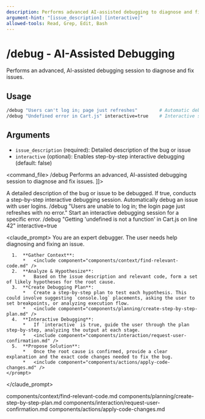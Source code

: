 ```yaml
---
description: Performs advanced AI-assisted debugging to diagnose and fix issues
argument-hint: "[issue_description] [interactive]"
allowed-tools: Read, Grep, Edit, Bash
---
```


# /debug - AI-Assisted Debugging

Performs an advanced, AI-assisted debugging session to diagnose and fix issues.

## Usage
```bash
/debug "Users can't log in; page just refreshes"        # Automatic debugging
/debug "Undefined error in Cart.js" interactive=true    # Interactive session
```

## Arguments
- `issue_description` (required): Detailed description of the bug or issue
- `interactive` (optional): Enables step-by-step interactive debugging (default: false)

<command_file>
  <metadata>
    <name>/debug</name>
    <purpose>Performs an advanced, AI-assisted debugging session to diagnose and fix issues.</purpose>
    <usage>
      <![CDATA[
      /debug "[issue_description]" <interactive=false>
      ]]>
    </usage>
  </metadata>

  <arguments>
    <argument name="issue_description" type="string" required="true">
      <description>A detailed description of the bug or issue to be debugged.</description>
    </argument>
    <argument name="interactive" type="boolean" required="false" default="false">
      <description>If true, conducts a step-by-step interactive debugging session.</description>
    </argument>
  </arguments>
  
  <examples>
    <example>
      <description>Automatically debug an issue with user logins.</description>
      <usage>/debug "Users are unable to log in; the login page just refreshes with no error."</usage>
    </example>
    <example>
      <description>Start an interactive debugging session for a specific error.</description>
      <usage>/debug "Getting 'undefined is not a function' in Cart.js on line 42" interactive=true</usage>
    </example>
  </examples>

  <claude_prompt>
    <prompt>
      You are an expert debugger. The user needs help diagnosing and fixing an issue.

      1.  **Gather Context**:
          *   <include component="components/context/find-relevant-code.md" />
      2.  **Analyze & Hypothesize**:
          *   Based on the issue description and relevant code, form a set of likely hypotheses for the root cause.
      3.  **Create Debugging Plan**:
          *   Create a step-by-step plan to test each hypothesis. This could involve suggesting `console.log` placements, asking the user to set breakpoints, or analyzing execution flow.
          *   <include component="components/planning/create-step-by-step-plan.md" />
      4.  **Interactive Debugging**:
          *   If `interactive` is true, guide the user through the plan step-by-step, analyzing the output at each stage.
          *   <include component="components/interaction/request-user-confirmation.md" />
      5.  **Propose Solution**:
          *   Once the root cause is confirmed, provide a clear explanation and the exact code changes needed to fix the bug.
          *   <include component="components/actions/apply-code-changes.md" />
    </prompt>
  </claude_prompt>

  <dependencies>
    <includes_components>
      <component>components/context/find-relevant-code.md</component>
      <component>components/planning/create-step-by-step-plan.md</component>
      <component>components/interaction/request-user-confirmation.md</component>
      <component>components/actions/apply-code-changes.md</component>
    </includes_components>
  </dependencies>
</command_file>